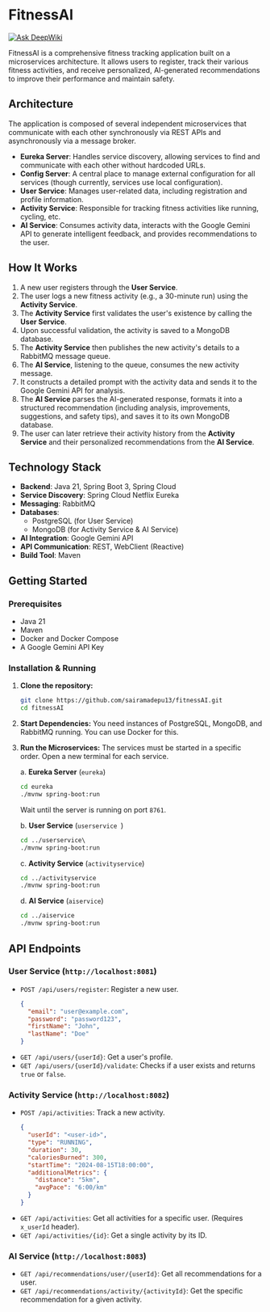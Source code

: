 # FitnessAI

[![Ask DeepWiki](https://devin.ai/assets/askdeepwiki.png)](https://deepwiki.com/sairamadepu13/fitnessAI)

FitnessAI is a comprehensive fitness tracking application built on a microservices architecture. It allows users to register, track their various fitness activities, and receive personalized, AI-generated recommendations to improve their performance and maintain safety.

## Architecture

The application is composed of several independent microservices that communicate with each other synchronously via REST APIs and asynchronously via a message broker.

-   **Eureka Server**: Handles service discovery, allowing services to find and communicate with each other without hardcoded URLs.
-   **Config Server**: A central place to manage external configuration for all services (though currently, services use local configuration).
-   **User Service**: Manages user-related data, including registration and profile information.
-   **Activity Service**: Responsible for tracking fitness activities like running, cycling, etc.
-   **AI Service**: Consumes activity data, interacts with the Google Gemini API to generate intelligent feedback, and provides recommendations to the user.

## How It Works

1.  A new user registers through the **User Service**.
2.  The user logs a new fitness activity (e.g., a 30-minute run) using the **Activity Service**.
3.  The **Activity Service** first validates the user's existence by calling the **User Service**.
4.  Upon successful validation, the activity is saved to a MongoDB database.
5.  The **Activity Service** then publishes the new activity's details to a RabbitMQ message queue.
6.  The **AI Service**, listening to the queue, consumes the new activity message.
7.  It constructs a detailed prompt with the activity data and sends it to the Google Gemini API for analysis.
8.  The **AI Service** parses the AI-generated response, formats it into a structured recommendation (including analysis, improvements, suggestions, and safety tips), and saves it to its own MongoDB database.
9.  The user can later retrieve their activity history from the **Activity Service** and their personalized recommendations from the **AI Service**.

## Technology Stack

-   **Backend**: Java 21, Spring Boot 3, Spring Cloud
-   **Service Discovery**: Spring Cloud Netflix Eureka
-   **Messaging**: RabbitMQ
-   **Databases**:
    -   PostgreSQL (for User Service)
    -   MongoDB (for Activity Service & AI Service)
-   **AI Integration**: Google Gemini API
-   **API Communication**: REST, WebClient (Reactive)
-   **Build Tool**: Maven

## Getting Started

### Prerequisites

-   Java 21
-   Maven
-   Docker and Docker Compose
-   A Google Gemini API Key


### Installation & Running

1.  **Clone the repository:**
    ```sh
    git clone https://github.com/sairamadepu13/fitnessAI.git
    cd fitnessAI
    ```

2.  **Start Dependencies:**
    You need instances of PostgreSQL, MongoDB, and RabbitMQ running. You can use Docker for this.

3.  **Run the Microservices:**
    The services must be started in a specific order. Open a new terminal for each service.

    a. **Eureka Server** (`eureka`)
    ```sh
    cd eureka
    ./mvnw spring-boot:run
    ```
    Wait until the server is running on port `8761`.

    b. **User Service** (`userservice `)
    ```sh
    cd ../userservice\ 
    ./mvnw spring-boot:run
    ```

    c. **Activity Service** (`activityservice`)
    ```sh
    cd ../activityservice
    ./mvnw spring-boot:run
    ```

    d. **AI Service** (`aiservice`)
    ```sh
    cd ../aiservice
    ./mvnw spring-boot:run
    ```

## API Endpoints

### User Service (`http://localhost:8081`)

-   `POST /api/users/register`: Register a new user.
    ```json
    {
      "email": "user@example.com",
      "password": "password123",
      "firstName": "John",
      "lastName": "Doe"
    }
    ```
-   `GET /api/users/{userId}`: Get a user's profile.
-   `GET /api/users/{userId}/validate`: Checks if a user exists and returns `true` or `false`.

### Activity Service (`http://localhost:8082`)

-   `POST /api/activities`: Track a new activity.
    ```json
    {
      "userId": "<user-id>",
      "type": "RUNNING",
      "duration": 30,
      "caloriesBurned": 300,
      "startTime": "2024-08-15T18:00:00",
      "additionalMetrics": {
        "distance": "5km",
        "avgPace": "6:00/km"
      }
    }
    ```
-   `GET /api/activities`: Get all activities for a specific user. (Requires `x_userId` header).
-   `GET /api/activities/{id}`: Get a single activity by its ID.

### AI Service (`http://localhost:8083`)

-   `GET /api/recommendations/user/{userId}`: Get all recommendations for a user.
-   `GET /api/recommendations/activity/{activityId}`: Get the specific recommendation for a given activity.
